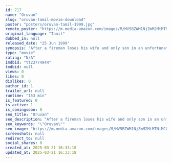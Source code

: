 ```yaml
---
id: 717
name: "Oruvan"
slug: "oruvan-tamil-movie-download"
poster: "posters/oruvan-tamil-1999.jpg"
remote_poster: "https://m.media-amazon.com/images/M/MV5BZWM1NjZmM2MtMTNiMC00MGFkLTlmZDQtZDFjNzZmN2RmNmJjXkEyXkFqcGdeQXVyMTEzNzg0Mjkx._V1_SX300.jpg"
original_language: "Tamil"
dubbed_in: null
released_date: "25 Jun 1999"
synopsis: "After a fireman loses his wife and only son in an unfortunate accident, he finds solace in bringing up an orphan boy as his own."
type: "movie"
rating: "N/A"
imdbid: "tt23774944"
tmdbid: null
views: 0
likes: 0
dislikes: 0
author_id: 1
trailer_url: null
runtime: "153 min"
is_featured: 0
is_active: 1
is_comingsoon: 0
seo_title: "Oruvan"
seo_description: "After a fireman loses his wife and only son in an unfortunate accident, he finds solace in bringing up an orphan boy as his own."
seo_keywords: "\"Oruvan\""
seo_image: "https://m.media-amazon.com/images/M/MV5BZWM1NjZmM2MtMTNiMC00MGFkLTlmZDQtZDFjNzZmN2RmNmJjXkEyXkFqcGdeQXVyMTEzNzg0Mjkx._V1_SX300.jpg"
screenshots: null
redirect_to: null
social_shares: 0
created_at: 2025-03-21 16:33:18
updated_at: 2025-03-21 16:33:18
---
```


